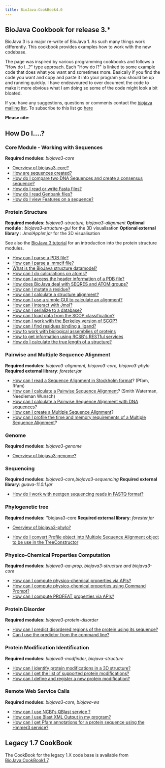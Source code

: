 ```yaml
---
title: BioJava:CookBook4.0
---
```


BioJava Cookbook for release 3.\*
---------------------------------

BioJava 3 is a major re-write of BioJava 1. As such many things work
differently. This cookbook provides examples how to work with the new
codebase.

The page was inspired by various programming cookbooks and follows a
"How do I...?" type approach. Each "How do I?" is linked to some example
code that does what you want and sometimes more. Basically if you find
the code you want and copy and paste it into your program you should be
up and running quickly. I have endeavoured to over document the code to
make it more obvious what I am doing so some of the code might look a
bit bloated.

If you have any suggestions, questions or comments contact the [biojava
mailing list](mailto:biojava-l@biojava.org). To subscribe to this list
go [here](http://biojava.org/mailman/listinfo/biojava-l)

**Please cite:**

How Do I....?
-------------

### Core Module - Working with Sequences

**Required modules**: *biojava3-core*

-   [Overview of
    biojava3-core?](BioJava:CookBook:Core:Overview "wikilink")
-   [How are sequences
    created?](BioJava:CookBook:Core:Sequences "wikilink")
-   [How do I compare two DNA Sequences and create a consensus
    sequence?](BioJava:CookBook:Core:SequenceCompare "wikilink")
-   [How do I read or write Fasta
    files?](BioJava:CookBook:Core:FastaReadWrite "wikilink")
-   [How do I read Genbank
    files?](BioJava:CookBook:Core:GenbankRead "wikilink")
-   [How do I view Features on a
    sequence?](BioJava:CookBook:Core:SequenceFeaturePanel "wikilink")

### Protein Structure

**Required modules**: *biojava3-structure, biojava3-alignment*
**Optional module** : *biojava3-structure-gui* for the 3D visualisation
**Optional external library** : *JmolApplet.jar* for the 3D
visualisation

See also the [BioJava 3
tutorial](https://github.com/biojava/biojava3-tutorial/tree/master/structure)
for an introduction into the protein structure modules.

-   [How can I parse a PDB
    file?](BioJava:CookBook:PDB:read3.0 "wikilink")
-   [How can I parse a .mmcif
    file?](BioJava:CookBook:PDB:mmcif "wikilink")
-   [What is the BioJava structure
    datamodel?](BioJava:CookBook:PDB:datamodel "wikilink")
-   [How can I do calculations on
    atoms?](BioJava:CookBook:PDB:atomsCalc "wikilink")
-   [How can I access the header information of a PDB
    file?](BioJava:CookBook:PDB:header "wikilink")
-   [How does BioJava deal with SEQRES and ATOM
    groups?](BioJava:CookBook:PDB:seqres "wikilink")
-   [How can I mutate a
    residue?](BioJava:CookBook:PDB:mutate "wikilink")
-   [How can I calculate a structure
    alignment?](BioJava:CookBook:PDB:align "wikilink")
-   [How can I use a simple GUI to calculate an
    alignment?](BioJava:CookBook:PDB:alignGUI "wikilink")
-   [How can I interact with
    Jmol?](BioJava:CookBook:PDB:Jmol "wikilink")
-   [How can I serialize to a
    database?](BioJava:CookBook:PDB:hibernate "wikilink")
-   [How can I load data from the SCOP
    classification?](BioJava:CookBook:PDB:SCOP "wikilink")
-   [How can I work with the Berkeley version of
    SCOP?](BioJava:CookBook:PDBP:BerkeleySCOP "wikilink")
-   [How can I find residues binding a
    ligand?](BioJava:CookBook:PDB:ligands "wikilink")
-   [How to work with biological assemblies of
    proteins](BioJava:CookBook:PDB:bioassembly "wikilink")
-   [How to get information using RCSB's RESTful
    services](BioJava:CookBook:PDB:restful "wikilink")
-   [How do I calculate the true length of a
    structure?](BioJava:CookBook:PDB:restful "wikilink")

### Pairwise and Multiple Sequence Alignment

**Required modules**: *biojava3-alignment, biojava3-core,
biojava3-phylo* **Required external library**: *forester.jar*

-   [How can I read a Sequence Alignment in Stockholm
    format](BioJava:CookBook3:Stockholm "wikilink")? (Pfam, Rfam)
-   [How can I calculate a Pairwise Sequence
    Alignment](BioJava:CookBook3:PSA "wikilink")? (Smith Waterman,
    Needleman Wunsch)
-   [How can I calculate a Pairwise Sequence Alignment with DNA
    sequences](BioJava:CookBook3:PSA_DNA "wikilink")?
-   [How can I create a Multiple Sequence
    Alignment](BioJava:CookBook3:MSA "wikilink")?
-   [How can I profile the time and memory requirements of a Multiple
    Sequence Alignment](BioJava:CookBook3:MSAProfiler "wikilink")?

### Genome

**Required modules**: *biojava3-genome*

-   [Overview of
    biojava3-genome?](BioJava:CookBook:genome:Overview "wikilink")

### Sequencing

**Required modules**: *biojava3-core*,*biojava3-sequencing* **Required
external library**: *guava-11.0.1.jar*

-   [How do I work with nextgen sequencing reads in FASTQ
    format?](Biojava:CookBook3:FASTQ "wikilink")

### Phylogenetic tree

**Required modules**: ''biojava3-core **Required external library**:
*forester.jar*

-   [Overview of
    biojava3-phylo?](BioJava:CookBook:Phylo:Overview "wikilink")

<!-- -->

-   [How do I convert Profile object into Multiple Sequence Alignment
    object to be use in the
    TreeConstructor](BioJava:CookBook:Phylo:ProfileToMSA "wikilink")

### Physico-Chemical Properties Computation

**Required modules**: *biojava3-aa-prop, biojava3-structure and
biojava3-core*

-   [How can I compute physico-chemical properties via
    APIs?](BioJava:CookBook:AAPROP:main "wikilink")
-   [How can I compute physico-chemical properties using Command
    Prompt?](BioJava:CookBook:AAPROP:commandprompt "wikilink")
-   [How can I compute PROFEAT properties via
    APIs?](BioJava:CookBook:AAPROP:profeat "wikilink")

### Protein Disorder

**Required modules**: *biojava3-protein-disorder*

-   [How can I predict disordered regions of the protein using its
    sequence?](BioJava:CookBook3:ProteinDisorder "wikilink")
-   [Can I use the predictor from the command
    line?](BioJava:CookBook3:ProteinDisorderCLI "wikilink")

### Protein Modification Identification

**Required modules**: *biojava3-modfinder, biojava-structure*

-   [How can I identify protein modifications in a 3D
    structure?](BioJava:CookBook3:ModFinder "wikilink")
-   [How can I get the list of supported protein
    modifications?](BioJava:CookBook3:SupportedProtMod "wikilink")
-   [How can I define and register a new protein
    modification?](BioJava:CookBook3:AddProtMod "wikilink")

### Remote Web Service Calls

**Required modules**: *biojava3-core, biojava-ws*

-   [How can I use NCBI's QBlast service
    ?](BioJava:CookBook3:NCBIQBlastService "wikilink")
-   [How can I use Blast XML Output in my
    program?](BioJava:CookBook3:ParsingBlastXMLOutput "wikilink")
-   [How can I get Pfam annotations for a protein sequence using the
    Hmmer3 service?](BioJava:CookBook3:HmmerService "wikilink")

Legacy 1.7 CookBook
-------------------

The CookBook for the legacy 1.X code base is available from
<BioJava:CookBook1.7>.

